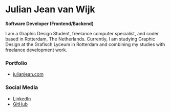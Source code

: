 # Julian Jean van Wijk

**Software Developer (Frontend/Backend)**

I am a Graphic Design Student, freelance computer specialist, and coder based in Rotterdam, The Netherlands. Currently, I am studying Graphic Design at the Grafisch Lyceum in Rotterdam and combining my studies with freelance development work.

### Portfolio
- [julianjean.com](https://julianjean.com)

### Social Media
- [LinkedIn](https://www.linkedin.com/in/julian-van-wijk-6b480a220)
- [GitHub](https://github.com/jjwijk)
